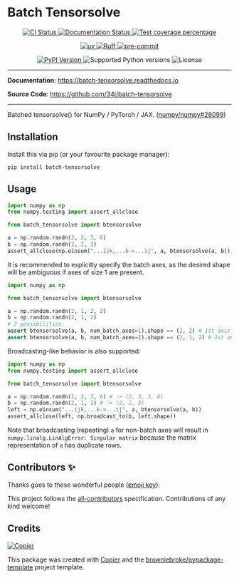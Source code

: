 # Batch Tensorsolve

<p align="center">
  <a href="https://github.com/34j/batch-tensorsolve/actions/workflows/ci.yml?query=branch%3Amain">
    <img src="https://img.shields.io/github/actions/workflow/status/34j/batch-tensorsolve/ci.yml?branch=main&label=CI&logo=github&style=flat-square" alt="CI Status" >
  </a>
  <a href="https://batch-tensorsolve.readthedocs.io">
    <img src="https://img.shields.io/readthedocs/batch-tensorsolve.svg?logo=read-the-docs&logoColor=fff&style=flat-square" alt="Documentation Status">
  </a>
  <a href="https://codecov.io/gh/34j/batch-tensorsolve">
    <img src="https://img.shields.io/codecov/c/github/34j/batch-tensorsolve.svg?logo=codecov&logoColor=fff&style=flat-square" alt="Test coverage percentage">
  </a>
</p>
<p align="center">
  <a href="https://github.com/astral-sh/uv">
    <img src="https://img.shields.io/endpoint?url=https://raw.githubusercontent.com/astral-sh/uv/main/assets/badge/v0.json" alt="uv">
  </a>
  <a href="https://github.com/astral-sh/ruff">
    <img src="https://img.shields.io/endpoint?url=https://raw.githubusercontent.com/astral-sh/ruff/main/assets/badge/v2.json" alt="Ruff">
  </a>
  <a href="https://github.com/pre-commit/pre-commit">
    <img src="https://img.shields.io/badge/pre--commit-enabled-brightgreen?logo=pre-commit&logoColor=white&style=flat-square" alt="pre-commit">
  </a>
</p>
<p align="center">
  <a href="https://pypi.org/project/batch-tensorsolve/">
    <img src="https://img.shields.io/pypi/v/batch-tensorsolve.svg?logo=python&logoColor=fff&style=flat-square" alt="PyPI Version">
  </a>
  <img src="https://img.shields.io/pypi/pyversions/batch-tensorsolve.svg?style=flat-square&logo=python&amp;logoColor=fff" alt="Supported Python versions">
  <img src="https://img.shields.io/pypi/l/batch-tensorsolve.svg?style=flat-square" alt="License">
</p>

---

**Documentation**: <a href="https://batch-tensorsolve.readthedocs.io" target="_blank">https://batch-tensorsolve.readthedocs.io </a>

**Source Code**: <a href="https://github.com/34j/batch-tensorsolve" target="_blank">https://github.com/34j/batch-tensorsolve </a>

---

Batched tensorsolve() for NumPy / PyTorch / JAX. ([numpy/numpy#28099](https://github.com/numpy/numpy/issues/28099))

## Installation

Install this via pip (or your favourite package manager):

```shell
pip install batch-tensorsolve
```

## Usage

```python
import numpy as np
from numpy.testing import assert_allclose

from batch_tensorsolve import btensorsolve

a = np.random.randn(2, 2, 3, 6)
b = np.random.randn(2, 2, 3)
assert_allclose(np.einsum("...ijk,...k->...ij", a, btensorsolve(a, b)), b)
```

It is recommended to explicitly specify the batch axes, as the desired shape will be ambiguous if axes of size 1 are present.

```python
import numpy as np

from batch_tensorsolve import btensorsolve

a = np.random.randn(2, 1, 2, 2)
b = np.random.randn(2, 1, 2)
# 2 possibilities:
assert btensorsolve(a, b, num_batch_axes=1).shape == (2, 2) # 1st axis is batch
assert btensorsolve(a, b, num_batch_axes=2).shape == (2, 1, 2) # 1st and 2nd axes are batch
```

Broadcasting-like behavior is also supported:

```python
import numpy as np
from numpy.testing import assert_allclose

from batch_tensorsolve import btensorsolve

a = np.random.randn(1, 2, 3, 6) # -> (2, 2, 3, 6)
b = np.random.randn(2, 1, 1) # -> (2, 2, 3)
left = np.einsum("...ijk,...k->...ij", a, btensorsolve(a, b))
assert_allclose(left, np.broadcast_to(b, left.shape))
```

Note that broadcasting (repeating) `a` for non-batch axes will result in `numpy.linalg.LinAlgError: Singular matrix` because the matrix representation of `a` has duplicate rows.

## Contributors ✨

Thanks goes to these wonderful people ([emoji key](https://allcontributors.org/docs/en/emoji-key)):

<!-- prettier-ignore-start -->
<!-- ALL-CONTRIBUTORS-LIST:START - Do not remove or modify this section -->
<!-- markdownlint-disable -->
<!-- markdownlint-enable -->
<!-- ALL-CONTRIBUTORS-LIST:END -->
<!-- prettier-ignore-end -->

This project follows the [all-contributors](https://github.com/all-contributors/all-contributors) specification. Contributions of any kind welcome!

## Credits

[![Copier](https://img.shields.io/endpoint?url=https://raw.githubusercontent.com/copier-org/copier/master/img/badge/badge-grayscale-inverted-border-orange.json)](https://github.com/copier-org/copier)

This package was created with
[Copier](https://copier.readthedocs.io/) and the
[browniebroke/pypackage-template](https://github.com/browniebroke/pypackage-template)
project template.
